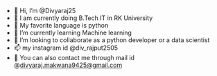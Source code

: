 - 👋 Hi, I’m @Divyaraj25
- 🏫 I am currently doing B.Tech IT in RK University
- 👀 My favorite language is python
- 🌱 I’m currently learning Machine learning
- 💞️ I’m looking to collaborate as a python developer or a data scientist
- 📫 my instagram id @div_rajput2505
- 📧 You can also contact me through mail id @divyaraj.makwana9425@gmail.com

<!---
Divyaraj25/Divyaraj25 is a ✨ special ✨ repository because its `README.md` (this file) appears on your GitHub profile.
You can click the Preview link to take a look at your changes.
--->

